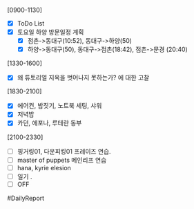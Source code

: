 [0900-1130]
- [x] ToDo List 
- [x] 토요일 하양 방문일정 계획 
	- [x] 점촌->동대구(10:52), 동대구->하양(50)
	- [x] 하양->동대구(50), 동대구->점촌(18:42), 점촌->문경 (20:40) 

[1330-1600] 
- [x] 왜 튜토리얼 지옥을 벗어나지 못하는가? 에 대한 고찰 

[1830-2100]
- [x] 에어컨, 밥짓기, 노트북 세팅, 샤워 
- [x] 저녁밥 
- [x] 카던, 에포나, 루테란 동부

[2100-2330]
- [ ] 핑거링01, 다운피킹01 프레이즈 연습.
- [ ] master of puppets 메인리프 연습
- [ ] hana, kyrie elesion 
- [ ] 일기
	.
- [ ] OFF

#DailyReport 